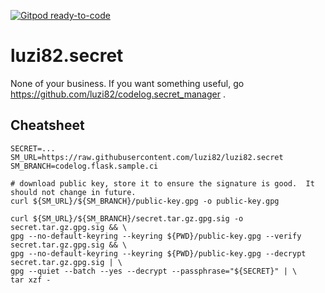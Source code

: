 [![Gitpod ready-to-code](https://img.shields.io/badge/Gitpod-ready--to--code-blue?logo=gitpod)](https://gitpod.io/#https://github.com/luzi82/codelog.secret_manager)

# luzi82.secret

None of your business.
If you want something useful, go https://github.com/luzi82/codelog.secret_manager .

## Cheatsheet

```
SECRET=...
SM_URL=https://raw.githubusercontent.com/luzi82/luzi82.secret
SM_BRANCH=codelog.flask.sample.ci

# download public key, store it to ensure the signature is good.  It should not change in future.
curl ${SM_URL}/${SM_BRANCH}/public-key.gpg -o public-key.gpg

curl ${SM_URL}/${SM_BRANCH}/secret.tar.gz.gpg.sig -o secret.tar.gz.gpg.sig && \
gpg --no-default-keyring --keyring ${PWD}/public-key.gpg --verify secret.tar.gz.gpg.sig && \
gpg --no-default-keyring --keyring ${PWD}/public-key.gpg --decrypt secret.tar.gz.gpg.sig | \
gpg --quiet --batch --yes --decrypt --passphrase="${SECRET}" | \
tar xzf -
```

